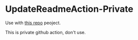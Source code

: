 # UpdateReadmeAction-Private

Use with [this repo](https://github.com/Ligengxin96/FetchRepoTrafficData) peoject.

This is private github action, don't use.

